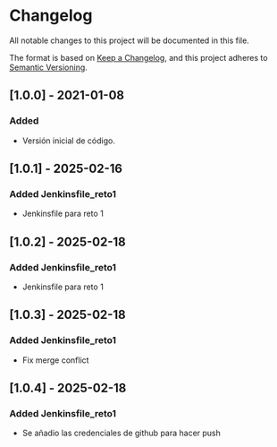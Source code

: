 # Changelog
All notable changes to this project will be documented in this file.

The format is based on [Keep a Changelog](https://keepachangelog.com/en/1.0.0/),
and this project adheres to [Semantic Versioning](https://semver.org/spec/v2.0.0.html).

## [1.0.0] - 2021-01-08
### Added
- Versión inicial de código.

## [1.0.1] - 2025-02-16
### Added Jenkinsfile_reto1
- Jenkinsfile para reto 1

## [1.0.2] - 2025-02-18
### Added Jenkinsfile_reto1
- Jenkinsfile para reto 1

## [1.0.3] - 2025-02-18
### Added Jenkinsfile_reto1
- Fix merge conflict

## [1.0.4] - 2025-02-18
### Added Jenkinsfile_reto1
- Se añadio las credenciales de github para hacer push